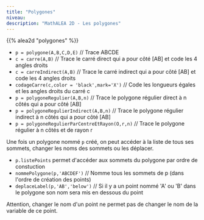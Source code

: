 ```yaml
---
title: "Polygones"
niveau:
description: "MathALEA 2D - Les polygones"
---
```




{{% alea2d "polygones"  %}}

<div class="ui hidden divider"></div>
<div class="ui hidden divider"></div>




* `p = polygone(A,B,C,D,E)` // Trace ABCDE
* `c = carre(A,B)` // Trace le carré direct qui a pour côté [AB] et code les 4 angles droits
* `c = carreIndirect(A,B)` // Trace le carré indirect qui a pour côté [AB] et code les 4 angles droits
* `codageCarre(c,color = 'black',mark='X')` // Code les longueurs égales et les angles droits du carré c
* `p = polygoneRegulier(A,B,n)` // Trace le polygone régulier direct à n côtés qui a pour côté [AB]
* `p = polygoneRegulierIndirect(A,B,n)` // Trace le polygone régulier indirect à n côtés qui a pour côté [AB]
* `p = polygoneRegulierParCentreEtRayon(O,r,n)` // Trace le polygone régulier à n côtés et de rayon r


Une fois un polygone nommé `p` créé, on peut accéder à la liste de tous ses sommets, changer les noms des sommets ou les déplacer.

* `p.listePoints` permet d'accéder aux sommets du polygone par ordre de constuction
* `nommePolygone(p,'ABCDEF')` // Nomme tous les sommets de p (dans l'ordre de création des points)
* `deplaceLabel(p,'AB','below')` // Si il y a un point nommé 'A' ou 'B' dans le polygone son nom sera mis en dessous du point

Attention, changer le nom d'un point ne permet pas de changer le nom de la variable de ce point.